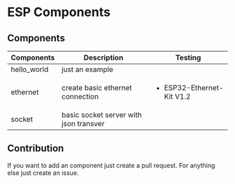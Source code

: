 # ESP Components

## Components

| Components  | Description                            | Testing                                   |
|-------------|----------------------------------------|-------------------------------------------|
| hello_world | just an example                        |                                           |
| ethernet    | create basic ethernet connection       | <ul><li>ESP32-Ethernet-Kit V1.2</li></ul> |
| socket      | basic socket server with json transver |                                           |

## Contribution

If you want to add an component just create a pull request. For anything else just create an issue.
